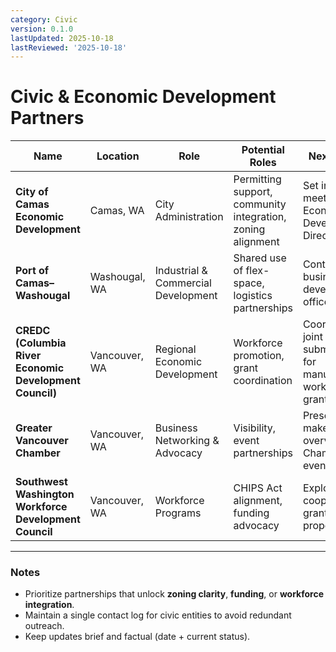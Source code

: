 ```yaml
---
category: Civic
version: 0.1.0
lastUpdated: 2025-10-18
lastReviewed: '2025-10-18'
---
```


# Civic & Economic Development Partners

| Name | Location | Role | Potential Roles | Next Action | Priority |
|------|-----------|------|-----------------|--------------|-----------|
| **City of Camas Economic Development** | Camas, WA | City Administration | Permitting support, community integration, zoning alignment | Set intro meeting with Economic Development Director | 🔴 High |
| **Port of Camas–Washougal** | Washougal, WA | Industrial & Commercial Development | Shared use of flex-space, logistics partnerships | Contact Port business development office | 🔴 High |
| **CREDC (Columbia River Economic Development Council)** | Vancouver, WA | Regional Economic Development | Workforce promotion, grant coordination | Coordinate joint submission for manufacturing workforce grants | 🟠 Medium |
| **Greater Vancouver Chamber** | Vancouver, WA | Business Networking & Advocacy | Visibility, event partnerships | Present makerspace overview at Chamber event | 🟢 Low |
| **Southwest Washington Workforce Development Council** | Vancouver, WA | Workforce Programs | CHIPS Act alignment, funding advocacy | Explore cooperative grant proposals | 🟢 Low |

---

### Notes
- Prioritize partnerships that unlock **zoning clarity**, **funding**, or **workforce integration**.  
- Maintain a single contact log for civic entities to avoid redundant outreach.  
- Keep updates brief and factual (date + current status).  
